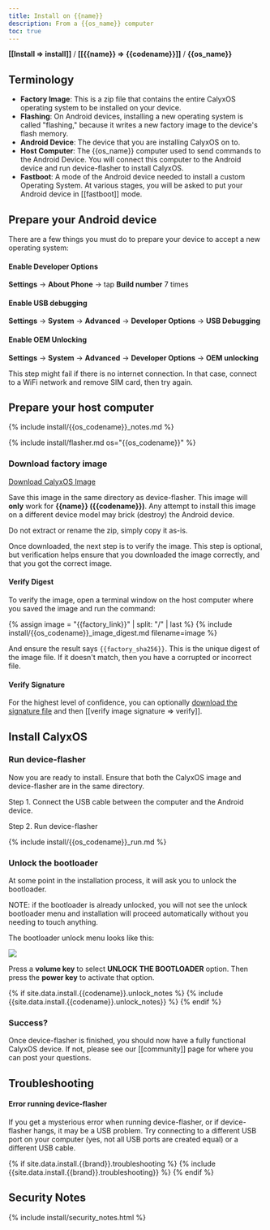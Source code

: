 ```yaml
---
title: Install on {{name}}
description: From a {{os_name}} computer
toc: true
---
```


<strong>[[Install => install]]</strong> / <strong>[[{{name}} => {{codename}}]]</strong> / <strong>{{os_name}}</strong>

## Terminology

* **Factory Image**: This is a zip file that contains the entire CalyxOS operating system to be installed on your device.
* **Flashing**: On Android devices, installing a new operating system is called "flashing," because it writes a new factory image to the device's flash memory.
* **Android Device**: The device that you are installing CalyxOS on to.
* **Host Computer**: The {{os_name}} computer used to send commands to the Android Device. You will connect this computer to the Android device and run device-flasher to install CalyxOS.
* **Fastboot**: A mode of the Android device needed to install a custom Operating System. At various stages, you will be asked to put your Android device in [[fastboot]] mode.

## Prepare your Android device

There are a few things you must do to prepare your device to accept a new operating system:

#### Enable Developer Options

**Settings** &rarr; **About Phone** &rarr; tap **Build number** 7 times

#### Enable USB debugging

**Settings** &rarr; **System** &rarr; **Advanced** &rarr; **Developer Options** &rarr; **USB Debugging**

#### Enable OEM Unlocking

**Settings** &rarr; **System** &rarr; **Advanced** &rarr; **Developer Options** &rarr; **OEM unlocking**

This step might fail if there is no internet connection. In that case, connect to a WiFi network and remove SIM card, then try again.

## Prepare your host computer

\{% include install/{{os_codename}}_notes.md \%}

\{% include install/flasher.md os="{{os_codename}}" \%}

### Download factory image

<a class="btn" href="{{factory_link}}">Download CalyxOS Image</a>

Save this image in the same directory as device-flasher. This image will **only** work for **{{name}} ({{codename}})**. Any attempt to install this image on a different device model may brick (destroy) the Android device.

Do not extract or rename the zip, simply copy it as-is.

Once downloaded, the next step is to verify the image. This step is optional, but verification helps ensure that you downloaded the image correctly, and that you got the correct image.

#### Verify Digest

To verify the image, open a terminal window on the host computer where you saved the image and run the command:

\{% assign image = "{{factory_link}}" | split: "/" | last \%}
\{% include install/{{os_codename}}_image_digest.md filename=image \%}

And ensure the result says `{{factory_sha256}}`. This is the unique digest of the image file. If it doesn't match, then you have a corrupted or incorrect file.

#### Verify Signature

For the highest level of confidence, you can optionally <a href="{{factory_link | append: '.minisig' }}">download the signature file</a> and then [[verify image signature => verify]].

## Install CalyxOS

### Run device-flasher

Now you are ready to install. Ensure that both the CalyxOS image and device-flasher are in the same directory.

Step 1. Connect the USB cable between the computer and the Android device.

Step 2. Run device-flasher

\{% include install/{{os_codename}}_run.md \%}

### Unlock the bootloader

At some point in the installation process, it will ask you to unlock the bootloader.

NOTE: if the bootloader is already unlocked, you will not see the unlock bootloader menu and installation will proceed automatically without you needing to touch anything.

The bootloader unlock menu looks like this:

<img src="../../../unlock-bootloader.jpg">

Press a **volume key** to select **UNLOCK THE BOOTLOADER** option. Then press the **power key** to activate that option.

\{% if site.data.install.{{codename}}.unlock_notes \%}
\{% include \{{site.data.install.{{codename}}.unlock_notes\}} \%}
\{% endif \%}

### Success?

Once device-flasher is finished, you should now have a fully functional CalyxOS device. If not, please see our [[community]] page for where you can post your questions.

## Troubleshooting

#### Error running device-flasher

If you get a mysterious error when running device-flasher, or if device-flasher hangs, it may be a USB problem. Try connecting to a different USB port on your computer (yes, not all USB ports are created equal) or a different USB cable.

\{% if site.data.install.{{brand}}.troubleshooting \%}
\{% include \{{site.data.install.{{brand}}.troubleshooting\}} \%}
\{% endif \%}

## Security Notes

\{% include install/security_notes.html \%}